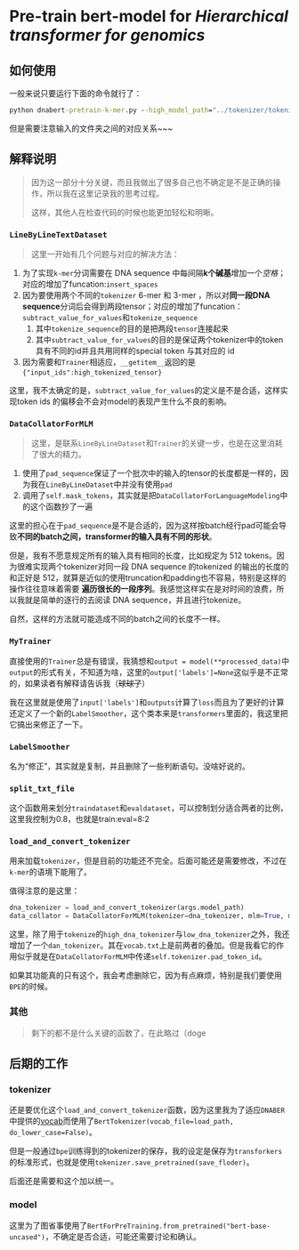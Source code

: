 # Pre-train bert-model for *Hierarchical transformer for genomics*

## 如何使用

一般来说只要运行下面的命令就行了：

```cmd
python dnabert-pretrain-k-mer.py --high_model_path="../tokenizer/tokenizer-config/dnabert-config/bert-config-6/vocab.txt"   --low_model_path="../tokenizer/tokenizer-config/dnabert-config/bert-config-3/vocab.txt"  --model_path="../tokenizer/tokenizer-config/dnabert-config/high-low-63-vocab.txt" --data_path="../../Datasets/Human_genome/huixin/24_chromosomes-002.txt" --output_dir="./dnabert-63-mer/results" --logging_dir="./dnabert-63-mer/logs"  --num_train_epochs=2 --per_device_train_batch_size=2
```
但是需要注意输入的文件夹之间的对应关系~~~

## 解释说明

> 因为这一部分十分关键，而且我做出了很多自己也不确定是不是正确的操作，所以我在这里记录我的思考过程。
>
> 这样，其他人在检查代码的时候也能更加轻松和明晰。

### `LineByLineTextDataset`

> 这里一开始有几个问题与对应的解决方法：

1. 为了实现`k-mer`分词需要在 DNA sequence 中每间隔**k个碱基**增加一个*空格*；对应的增加了funcation:`insert_spaces`
2. 因为要使用两个不同的`tokenizer` 6-mer 和 3-mer ，所以对**同一段DNA sequence**分词后会得到两段tensor；对应的增加了funcation：`subtract_value_for_values`和`tokenize_sequence`
   1. 其中`tokenize_sequence`的目的是把两段`tensor`连接起来
   2. 其中`subtract_value_for_values`的目的是保证两个tokenizer中的token具有不同的id并且共用同样的special token 与其对应的 id
3. 因为需要和`Trainer`相适应，`__getitem__`返回的是`{"input_ids":high_tokenized_tensor}`

这里，我不太确定的是，`subtract_value_for_values`的定义是不是合适，这样实现token ids 的偏移会不会对model的表现产生什么不良的影响。

### `DataCollatorForMLM`

> 这里，是联系`LineByLineDataset`和`Trainer`的关键一步，也是在这里消耗了很大的精力。

1. 使用了`pad_sequence`保证了一个批次中的输入的tensor的长度都是一样的，因为我在`LineByLineDataset`中并没有使用`pad`
2. 调用了`self.mask_tokens`，其实就是把`DataCollatorForLanguageModeling`中的这个函数抄了一遍

这里的担心在于`pad_sequence`是不是合适的，因为这样按batch经行pad可能会导致**不同的batch之间，transformer的输入具有不同的形状**。

但是，我有不愿意规定所有的输入具有相同的长度，比如规定为 512 tokens。因为很难实现两个tokenizer对同一段 DNA sequence 的tokenized 的输出的长度的和正好是 512，就算是近似的使用truncation和padding也不容易，特别是这样的操作往往意味着需要 **遍历很长的一段序列**。我感觉这样实在是对时间的浪费，所以我就是简单的逐行的去阅读 DNA sequence，并且进行tokenize。

自然，这样的方法就可能造成不同的batch之间的长度不一样。

### `MyTrainer`

直接使用的`Trainer`总是有错误，我猜想和`output = model(**processed_data)`中`output`的形式有关，不知道为啥，这里的`output['labels']=None`这似乎是不正常的，如果读者有解释请告诉我（~~球球了~~）

我在这里就是使用了`input['labels']`和`outputs`计算了`loss`而且为了更好的计算还定义了一个新的`LabelSmoother`，这个类本来是`transformers`里面的，我这里把它搞出来修正了一下。

### `LabelSmoother`

名为“修正”，其实就是复制，并且删除了一些判断语句。没啥好说的。

### `split_txt_file`

这个函数用来划分`traindataset`和`evaldataset`，可以控制划分适合两者的比例，这里我控制为0.8，也就是train:eval=8:2

### `load_and_convert_tokenizer`

用来加载`tokenizer`，但是目前的功能还不完全。后面可能还是需要修改，不过在`k-mer`的语境下能用了。

值得注意的是这里：

```python
dna_tokenizer = load_and_convert_tokenizer(args.model_path)
data_collator = DataCollatorForMLM(tokenizer=dna_tokenizer, mlm=True, mlm_probability=0.15)
```

这里，除了用于`tokenize`的`high_dna_tokenizer`与`low_dna_tokenizer`之外，我还增加了一个`dan_tokenizer`。其在`vocab.txt`上是前两者的叠加。但是我看它的作用似乎就是在`DataCollatorForMLM`中传递`self.tokenizer.pad_token_id`。

如果其功能真的只有这个，我会考虑删除它，因为有点麻烦，特别是我们要使用`BPE`的时候。

### 其他

> 剩下的都不是什么关键的函数了，在此略过（doge

## 后期的工作

### tokenizer

还是要优化这个`load_and_convert_tokenizer`函数，因为这里我为了适应`DNABER`中提供的[vocab](https://github.com/jerryji1993/DNABERT/tree/master/src/transformers/dnabert-config/bert-config-6)而使用了`BertTokenizer(vocab_file=load_path, do_lower_case=False)`。

但是一般通过`bpe`训练得到的tokenizer的保存，我的设定是保存为`transforkers`的标准形式，也就是使用`tokenizer.save_pretrained(save_floder)`。

后面还是需要和这个加以统一。

### model

这里为了图省事使用了`BertForPreTraining.from_pretrained("bert-base-uncased")`，不确定是否合适，可能还需要讨论和确认。
